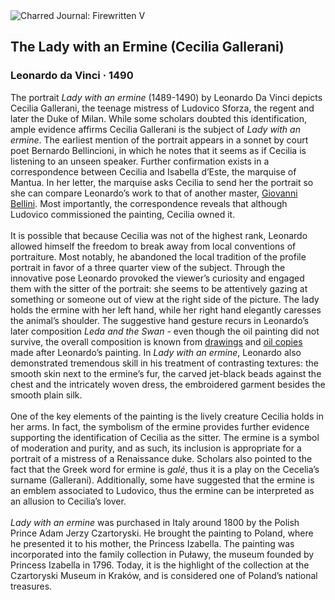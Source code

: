 <div class="artwork-of-the-day">
  <div class="container">
    <div class="img-wrapper">
      <img
        src="https://uploads0.wikiart.org/images/leonardo-da-vinci/the-lady-with-the-ermine-cecilia-gallerani-1496.jpg!Large.jpg"
        alt="Charred Journal: Firewritten V" />
    </div>
    <div class="artwork-detail">
      <div class="artwork-origin"> 
        <h2 class="artwork-name">The Lady with an Ermine (Cecilia Gallerani)</h2>
        <h3 class="artist">
          Leonardo da Vinci
                    ·  1490
        </h3>
      </div>
      <p class="description">
        <span class="artwork-description-text ng-binding" ng-bind-html="viewModel.ArtworkOfTheDay.Description | unsafe">The portrait <i>Lady with an ermine</i> (1489-1490) by Leonardo Da Vinci depicts Cecilia Gallerani, the teenage mistress of Ludovico Sforza, the regent and later the Duke of Milan. While some scholars doubted this identification, ample evidence affirms Cecilia Gallerani is the subject of <i>Lady with an ermine</i>. The earliest mention of the portrait appears in a sonnet by court poet Bernardo Bellincioni, in which he notes that it seems as if Cecilia is listening to an unseen speaker. Further confirmation exists in a correspondence between Cecilia and Isabella d’Este, the marquise of Mantua. In her letter, the marquise asks Cecilia to send her the portrait so she can compare Leonardo’s work to that of another master, <a target="_blank" href="https://www.wikiart.org/en/giovanni-bellini">Giovanni Bellini</a>. Most importantly, the correspondence reveals that although Ludovico commissioned the painting, Cecilia owned it.<br><br>It is possible that because Cecilia was not of the highest rank, Leonardo allowed himself the freedom to break away from local conventions of portraiture. Most notably, he abandoned the local tradition of the profile portrait in favor of a three quarter view of the subject. Through the innovative pose Leonardo provoked the viewer’s curiosity and engaged them with the sitter of the portrait: she seems to be attentively gazing at something or someone out of view at the right side of the picture. The lady holds the ermine with her left hand, while her right hand elegantly caresses the animal’s shoulder. The suggestive hand gesture recurs in Leonardo’s later composition <i>Leda and the Swan</i>  - even though the oil painting did not survive, the overall composition is known from <a target="_blank" href="https://www.wikiart.org/en/leonardo-da-vinci/leda-and-the-swan-1506">drawings</a> and <a target="_blank" href="https://www.wikiart.org/en/il-sodoma/leda-and-the-swan-copy-of-leonardo-da-vinci-1515">oil copies</a> made after Leonardo’s painting. In <i>Lady with an ermine</i>, Leonardo also demonstrated tremendous skill in his treatment of contrasting textures: the smooth skin next to the ermine’s fur, the carved jet-black beads against the chest and the intricately woven dress, the embroidered garment besides the smooth plain silk.<br><br>One of the key elements of the painting is the lively creature Cecilia holds in her arms. In fact, the symbolism of the ermine provides further evidence supporting the identification of Cecilia as the sitter. The ermine is a symbol of moderation and purity, and as such, its inclusion is appropriate for a portrait of a mistress of a Renaissance duke. Scholars also pointed to the fact that the Greek word for ermine is <i>galé</i>, thus it is a play on the Cecelia’s surname (Gallerani). Additionally, some have suggested that the ermine is an emblem associated to Ludovico, thus the ermine can be interpreted as an allusion to Cecilia’s lover.<br><br><i>Lady with an ermine</i> was purchased in Italy around 1800 by the Polish Prince Adam Jerzy Czartoryski. He brought the painting to Poland, where he presented it to his mother, the Princess Izabella. The painting was incorporated into the family collection in Puławy, the museum founded by Princess Izabella in 1796. Today, it is the highlight of the collection at the Czartoryski Museum in Kraków, and is considered one of Poland’s national treasures.</span>
                        <div class="text-shadow-container" ng-show="showShadow" style=""></div>
      </p>
    </div>
  </div>

</div>
